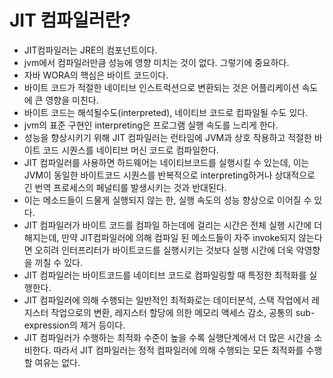 # JIT 컴파일러란?

- JIT컴파일러는 JRE의 컴포넌트이다.
- jvm에서 컴파일러만큼 성능에 영향 미치는 것이 없다. 그렇기에 중요하다.
- 자바 WORA의 핵심은 바이트 코드이다. 
- 바이트 코드가 적절한 네이티브 인스트럭션으로 변환되는 것은 어플리케이션 속도에 큰 영향을 미친다.
- 바이트 코드는 해석될수도(interpreted), 네이티브 코드로 컴파일될 수도 있다.
- jvm의 표준 구현인 interpreting은 프로그램 실행 속도를 느리게 한다.
- 성능을 향상시키기 위해 JIT 컴파일러는 런타임에 JVM과 상호 작용하고 적절한 바이트 코드 시퀀스를 네이티브 머신 코드로 컴파일한다.
- JIT 컴파일러를 사용하면 하드웨어는 네이티브코드를 실행시킬 수 있는데, 이는 JVM이 동일한 바이트코드 시퀀스를 반복적으로 interpreting하거나 상대적으로 긴 번역 프로세스의 페널티를 발생시키는 것과 반대된다.
- 이는 메소드들이 드물게 실행되지 않는 한, 실행 속도의 성능 향상으로 이어질 수 있다.
- JIT 컴파일러가 바이트 코드를 컴파일 하는데에 걸리는 시간은 전체 실행 시간에 더해지는데, 만약 JIT컴파일러에 의해 컴파일 된 메소드들이 자주 invoke되지 않는다면 오히려 인터프리터가 바이트코드를 실행시키는 것보다 실행 시간에 더욱 악영향을 끼칠 수 있다.
- JIT 컴파일러는 바이트코드를 네이티브 코드로 컴파일링할 때 특정한 최적화를 실행한다. 
- JIT 컴파일러에 의해 수행되는 일반적인 최적화로는 데이터분석, 스택 작업에서 레지스터 작업으로의 변환, 레지스터 할당에 의한 메모리 액세스 감소, 공통의 sub-expression의 제거 등이다.
- JIT 컴파일러가 수행하는 최적화 수준이 높을 수록 실행단계에서 더 많은 시간을 소비한다. 따라서 JIT 컴파일러는 정적 컴파일러에 의해 수행되는 모든 최적화를 수행할 여유는 없다.
